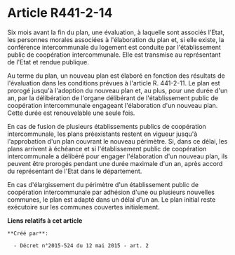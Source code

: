 # Article R441-2-14

Six mois avant la fin du plan, une évaluation, à laquelle sont associés l'Etat, les personnes morales associées à
l'élaboration du plan et, si elle existe, la conférence intercommunale du logement est conduite par l'établissement public de
coopération intercommunale. Elle est transmise au représentant de l'Etat et rendue publique. 

Au terme du plan, un nouveau plan est élaboré en fonction des résultats de l'évaluation dans les conditions prévues à
l'article R. 441-2-11. Le plan est prorogé jusqu'à l'adoption du nouveau plan et, au plus, pour une durée d'un an, par la
délibération de l'organe délibérant de l'établissement public de coopération intercommunale engageant l'élaboration d'un
nouveau plan. Cette durée est renouvelable une seule fois. 

En cas de fusion de plusieurs établissements publics de coopération intercommunale, les plans préexistants restent en vigueur
jusqu'à l'approbation d'un plan couvrant le nouveau périmètre. Si, dans ce délai, les plans arrivent à échéance et si
l'établissement public de coopération intercommunale a délibéré pour engager l'élaboration d'un nouveau plan, ils peuvent
être prorogés pendant une durée maximale d'un an, après accord du représentant de l'Etat dans le département. 

En cas d'élargissement du périmètre d'un établissement public de coopération intercommunale par adhésion d'une ou plusieurs
nouvelles communes, le plan est adapté dans un délai d'un an. Le plan initial reste exécutoire sur les communes couvertes
initialement.

**Liens relatifs à cet article**

	**Créé par**:

	  - Décret n°2015-524 du 12 mai 2015 - art. 2
